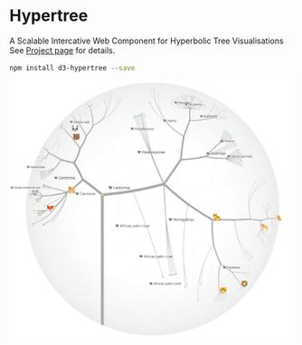 # Hypertree

A Scalable Intercative Web Component for Hyperbolic Tree Visualisations
See [Project page]( https://glouwa.github.io/d3-hypertree/#geometry) for details.

```bash
npm install d3-hypertree --save
```

![Screen shot](docs/img/screenshot-light.png?raw=true)